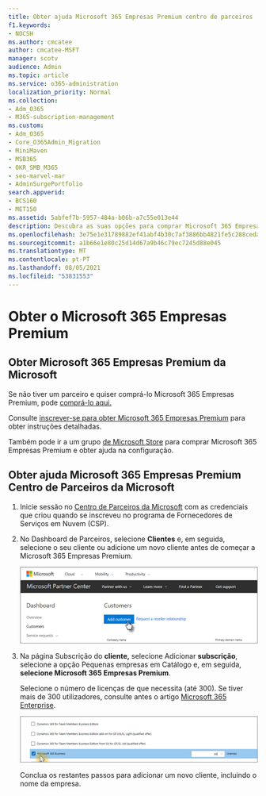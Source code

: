 ```yaml
---
title: Obter ajuda Microsoft 365 Empresas Premium centro de parceiros
f1.keywords:
- NOCSH
ms.author: cmcatee
author: cmcatee-MSFT
manager: scotv
audience: Admin
ms.topic: article
ms.service: o365-administration
localization_priority: Normal
ms.collection:
- Adm_O365
- M365-subscription-management
ms.custom:
- Adm_O365
- Core_O365Admin_Migration
- MiniMaven
- MSB365
- OKR_SMB_M365
- seo-marvel-mar
- AdminSurgePortfolio
search.appverid:
- BCS160
- MET150
ms.assetid: 5abfef7b-5957-484a-b06b-a7c55e013e44
description: Descubra as suas opções para comprar Microsoft 365 Empresas Premium e instruções passo a passo para a adquirir no Centro de Parceiros da Microsoft.
ms.openlocfilehash: 3e75e1e31789882ef41abf4b30c7af3886bb4821fe5c288ceda5af684ea8f854
ms.sourcegitcommit: a1b66e1e80c25d14d67a9b46c79ec7245d88e045
ms.translationtype: MT
ms.contentlocale: pt-PT
ms.lasthandoff: 08/05/2021
ms.locfileid: "53831553"
---
```

# <a name="get-microsoft-365-business-premium"></a>Obter o Microsoft 365 Empresas Premium

## <a name="get-microsoft-365-business-premium-from-microsoft"></a>Obter Microsoft 365 Empresas Premium da Microsoft

Se não tiver um parceiro e quiser comprá-lo Microsoft 365 Empresas Premium, pode [comprá-lo aqui.](https://www.microsoft.com/en-US/microsoft-365/business)

Consulte [inscrever-se para obter Microsoft 365 Empresas Premium](sign-up.md) para obter instruções detalhadas.

Também pode ir a um grupo [de Microsoft Store](https://www.microsoft.com/en-us/store/locations/find-a-store?icid=en_US_Store_UH_FAS) para comprar Microsoft 365 Empresas Premium e obter ajuda na configuração.
  
## <a name="get-microsoft-365-business-premium-from-microsoft-partner-center"></a>Obter ajuda Microsoft 365 Empresas Premium Centro de Parceiros da Microsoft

1. Inicie sessão no [Centro de Parceiros da Microsoft](https://go.microsoft.com/fwlink/p/?linkid=849910) com as credenciais que criou quando se inscreveu no programa de Fornecedores de Serviços em Nuvem (CSP). 
    
2. No Dashboard de Parceiros, selecione **Clientes** e, em seguida, selecione o seu cliente ou adicione um novo cliente antes de começar a Microsoft 365 Empresas Premium.
    
    ![No Centro de Parceiros da Microsoft, adicione um cliente.](../media/ec807d07-bbd2-411f-8fe1-c644cf9a3882.png)
  
3. Na página Subscrição do **cliente,** selecione Adicionar **subscrição**, selecione a opção Pequenas empresas em Catálogo e, em seguida, **selecione Microsoft 365 Empresas Premium**.
    
    Selecione o número de licenças de que necessita (até 300). Se tiver mais de 300 utilizadores, consulte antes o artigo [Microsoft 365 Enterprise](../enterprise/index.yml). 
    
    ![Na página Nova subscrição, selecionar pequenas empresas.](../media/52d99e89-2175-4974-84bb-dd626048541b.png)
  
    Conclua os restantes passos para adicionar um novo cliente, incluindo o nome da empresa.
